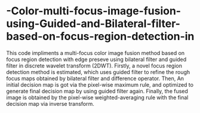 # -Color-multi-focus-image-fusion-using-Guided-and-Bilateral-filter-based-on-focus-region-detection-in
This code impliments a multi-focus color image fusion method based on focus region detection with edge preseve using bilateral filter and guided filter in discrete wavelet transform (2DWT). Firstly, a novel focus region detection method is estimated, which uses guided filter to refine the rough focus maps obtained by bilateral filter and difference operator. Then, An initial decision map is got via the pixel-wise maximum rule, and optimized to generate final decision map by using guided filter again. Finally, the fused image is obtained by the pixel-wise weighted-averaging rule with the final decision map via inverse transform.
